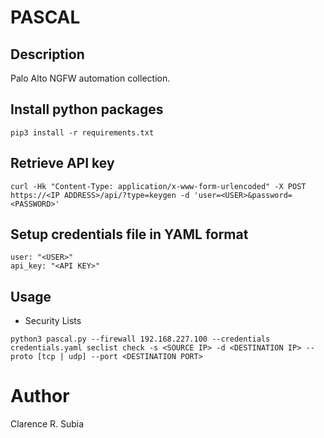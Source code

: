 # PASCAL

## Description
Palo Alto NGFW automation collection.

## Install python packages
```
pip3 install -r requirements.txt
```

## Retrieve API key
```
curl -Hk "Content-Type: application/x-www-form-urlencoded" -X POST https://<IP ADDRESS>/api/?type=keygen -d 'user=<USER>&password=<PASSWORD>'
```

## Setup credentials file in YAML format
```
user: "<USER>"
api_key: "<API KEY>"
```

## Usage
- Security Lists
```
python3 pascal.py --firewall 192.168.227.100 --credentials credentials.yaml seclist check -s <SOURCE IP> -d <DESTINATION IP> --proto [tcp | udp] --port <DESTINATION PORT>
```

# Author
Clarence R. Subia

